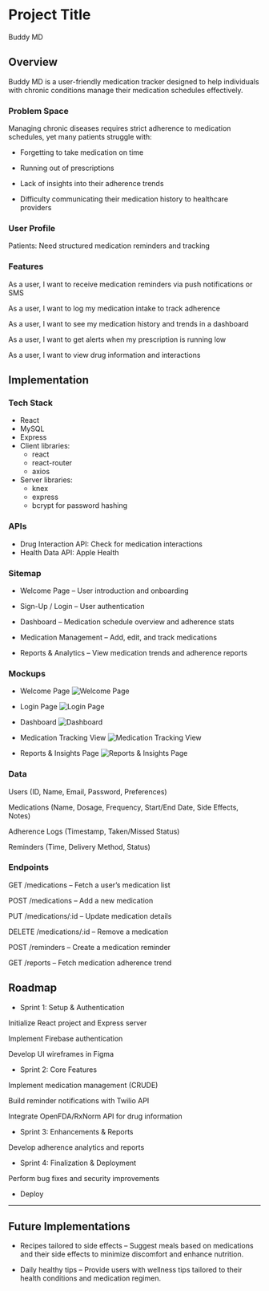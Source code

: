 # Project Title

Buddy MD

## Overview

Buddy MD is a user-friendly medication tracker designed to help individuals with chronic conditions manage their medication schedules effectively.

### Problem Space

Managing chronic diseases requires strict adherence to medication schedules, yet many patients struggle with:

- Forgetting to take medication on time

- Running out of prescriptions

- Lack of insights into their adherence trends

- Difficulty communicating their medication history to healthcare providers

### User Profile

Patients: Need structured medication reminders and tracking

### Features

As a user, I want to receive medication reminders via push notifications or SMS

As a user, I want to log my medication intake to track adherence

As a user, I want to see my medication history and trends in a dashboard

As a user, I want to get alerts when my prescription is running low

As a user, I want to view drug information and interactions

## Implementation

### Tech Stack

- React
- MySQL
- Express
- Client libraries:
  - react
  - react-router
  - axios
- Server libraries:
  - knex
  - express
  - bcrypt for password hashing

### APIs

- Drug Interaction API: Check for medication interactions
- Health Data API: Apple Health

### Sitemap

- Welcome Page – User introduction and onboarding

- Sign-Up / Login – User authentication

- Dashboard – Medication schedule overview and adherence stats

- Medication Management – Add, edit, and track medications

- Reports & Analytics – View medication trends and adherence reports

### Mockups

- Welcome Page
  ![Welcome Page](./src/assets/images/WelcomePage.png)

- Login Page
  ![Login Page](./src/assets/images/LoginPage.png)

- Dashboard
  ![Dashboard](./src/assets/images/Dashboard.png)

- Medication Tracking View
  ![Medication Tracking View](./src/assets/images/Medication.png)

- Reports & Insights Page
  ![Reports & Insights Page](./src/assets/images/Reports.png)

### Data

Users (ID, Name, Email, Password, Preferences)

Medications (Name, Dosage, Frequency, Start/End Date, Side Effects, Notes)

Adherence Logs (Timestamp, Taken/Missed Status)

Reminders (Time, Delivery Method, Status)

### Endpoints

GET /medications – Fetch a user’s medication list

POST /medications – Add a new medication

PUT /medications/:id – Update medication details

DELETE /medications/:id – Remove a medication

POST /reminders – Create a medication reminder

GET /reports – Fetch medication adherence trend

## Roadmap

- Sprint 1: Setup & Authentication

Initialize React project and Express server

Implement Firebase authentication

Develop UI wireframes in Figma

- Sprint 2: Core Features

Implement medication management (CRUDE)

Build reminder notifications with Twilio API

Integrate OpenFDA/RxNorm API for drug information

- Sprint 3: Enhancements & Reports

Develop adherence analytics and reports

- Sprint 4: Finalization & Deployment

Perform bug fixes and security improvements

- Deploy

---

## Future Implementations

- Recipes tailored to side effects – Suggest meals based on medications and their side effects to minimize discomfort and enhance nutrition.

- Daily healthy tips – Provide users with wellness tips tailored to their health conditions and medication regimen.
